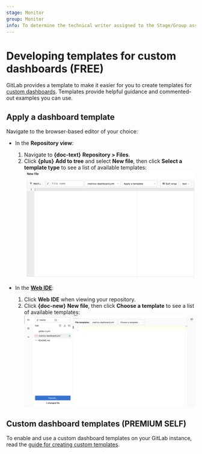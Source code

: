 ```yaml
---
stage: Monitor
group: Monitor
info: To determine the technical writer assigned to the Stage/Group associated with this page, see https://about.gitlab.com/handbook/engineering/ux/technical-writing/#assignments
---
```


# Developing templates for custom dashboards **(FREE)**

GitLab provides a template to make it easier for you to create templates for
[custom dashboards](index.md). Templates provide helpful guidance and
commented-out examples you can use.

## Apply a dashboard template

Navigate to the browser-based editor of your choice:

- In the **Repository view**:

  1. Navigate to **{doc-text}** **Repository > Files**.
  1. Click **{plus}** **Add to tree** and select **New file**,
     then click **Select a template type** to see a list of available templates:
     ![Metrics dashboard template selection](img/metrics_dashboard_template_selection_v13_3.png)

- In the **[Web IDE](../../../user/project/web_ide/index.md)**:

  1. Click **Web IDE** when viewing your repository.
  1. Click **{doc-new}** **New file**, then click **Choose a template** to see a list of available templates:
     ![Metrics dashboard template selection WebIDE](img/metrics_dashboard_template_selection_web_ide_v13_3.png)

## Custom dashboard templates **(PREMIUM SELF)**

To enable and use a custom dashboard templates on your GitLab instance, read the
[guide for creating custom templates](../../../user/admin_area/settings/instance_template_repository.md).
